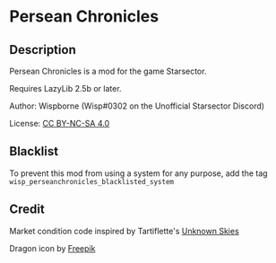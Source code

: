 # Persean Chronicles

## Description

Persean Chronicles is a mod for the game Starsector.

Requires LazyLib 2.5b or later.

Author: Wispborne (Wisp#0302 on the Unofficial Starsector Discord)

License: [CC BY-NC-SA 4.0](https://creativecommons.org/licenses/by-nc-sa/4.0/)

## Blacklist

To prevent this mod from using a system for any purpose, add the tag `wisp_perseanchronicles_blacklisted_system`

## Credit

Market condition code inspired by Tartiflette's <u>Unknown Skies</u>

Dragon icon by <a href="http://www.freepik.com">Freepik</a>